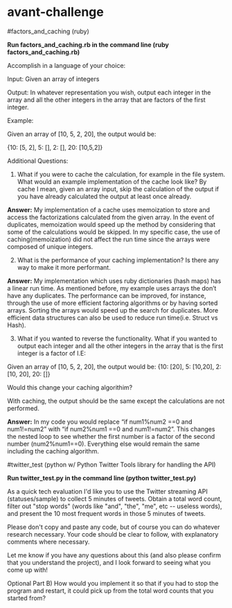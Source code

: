 # avant-challenge

#factors_and_caching (ruby)

**Run factors_and_caching.rb in the command line (ruby factors_and_caching.rb)**

Accomplish in a language of your choice:

Input: Given an array of integers

Output: In whatever representation you wish, output each integer in the array and all the other integers in the array that are
factors of the first integer.  

Example:

  Given an array of [10, 5, 2, 20], the output would be:

{10: [5, 2], 5: [], 2: [], 20: [10,5,2]}

Additional Questions: 

1.  What if you were to cache the calculation, for example in the file system.  What would an example implementation
of the cache look like?  By cache I mean, given an array input, skip the calculation of the output if you have already
calculated the output at least once already.

**Answer:** My implementation of a cache uses memoization to store and access the factorizations calculated from the given array. In the event of duplicates, memoization would speed up the method by considering that some of the calculations would be skipped. In my specific case, the use of caching(memoization) did not affect the run time since the arrays were composed of unique integers.

2.  What is the performance of your caching implementation?  Is there any way to make it more performant.

**Answer:** My implementation which uses ruby dictionaries (hash maps) has a linear run time. As mentioned before, my example uses arrays the don’t have any duplicates. The performance can be improved, for instance, through the use of more efficient factoring algorithms or by having sorted arrays. Sorting the arrays would speed up the search for duplicates. More efficient data structures can also be used to reduce run time(i.e. Struct vs Hash).

3.  What if you wanted to reverse the functionality.  What if you wanted to output each integer and all the other integers in the 
array that is the first integer is a factor of I.E:

Given an array of [10, 5, 2, 20], the output would be:
{10: [20], 5: [10,20], 2: [10, 20], 20: []}

Would this change your caching algorithim?

With caching, the output should be the same except the calculations are not performed.

**Answer:** In my code you would replace “if num1%num2 ==0 and num1!=num2” with “if num2%num1 ==0 and num1!=num2”. This changes the nested loop to see whether the first number is a factor of the second number (num2%num1==0). Everything else would remain the same including the caching algorithm.

#twitter_test (python w/ Python Twitter Tools library for handling the API)

**Run twitter_test.py in the command line (python twitter_test.py)**

As a quick tech evaluation I'd like you to use the Twitter streaming API (statuses/sample) to collect 5 minutes of tweets.
 Obtain a total word count, filter out "stop words" (words like "and", "the", "me", etc -- useless words),
 and present the 10 most frequent words in those 5 minutes of tweets. 

Please don't copy and paste any code, but of course you can do whatever research necessary.
 Your code should be clear to follow, with explanatory comments where necessary. 

Let me know if you have any questions about this (and also please confirm that you understand the project),
 and I look forward to seeing what you come up with!

Optional Part B) How would you implement it so that if you had to stop the program and restart,
 it could pick up from the total word counts that you started from?
